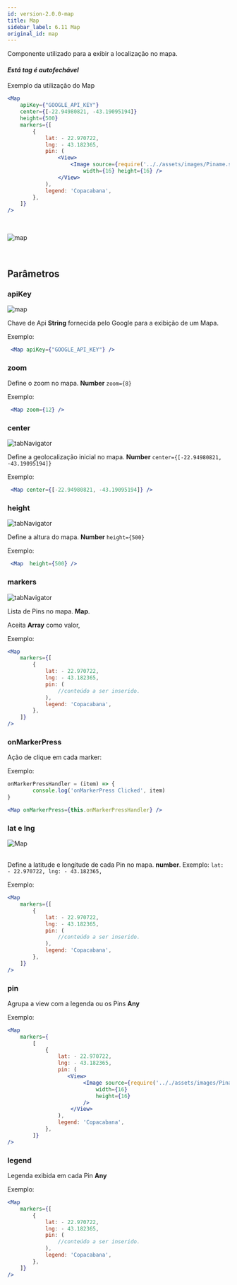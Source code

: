 ```yaml
---
id: version-2.0.0-map
title: Map
sidebar_label: 6.11 Map
original_id: map
---
```


Componente utilizado para a exibir a localização no mapa.



#### *Está tag é autofechável*

Exemplo da utilização do Map

```jsx harmony
<Map
    apiKey={"GOOGLE_API_KEY"}
    center={[-22.94980821, -43.19095194]}
    height={500}
    markers={[
        {
            lat: - 22.970722,
            lng: - 43.182365,
            pin: (
                <View>
                    <Image source={require('.././assets/images/Piname.svg')}
                        width={16} height={16} />
                </View>
            ),
            legend: 'Copacabana',
        },
    ]}
/>
``` 
<br>

![map](assets/old_versions/map.png)

<br>

## Parâmetros

### apiKey  
![map](assets/badge_required.svg)
<br> 


Chave de Api **String** fornecida pelo Google para a exibição de um Mapa.

Exemplo:

```jsx harmony
 <Map apiKey={"GOOGLE_API_KEY"} />
```

### zoom

Define o zoom no mapa. **Number** ```zoom={8}```

Exemplo:

```jsx harmony
 <Map zoom={12} />
```

### center  
![tabNavigator](assets/badge_required.svg)


Define a geolocalização inicial no mapa. **Number** ```center={[-22.94980821, -43.19095194]}```

Exemplo:

```jsx harmony
 <Map center={[-22.94980821, -43.19095194]} />
```

### height  
![tabNavigator](assets/badge_required.svg)


Define a altura do mapa. **Number** ```height={500}```

Exemplo:

```jsx harmony
 <Map  height={500} />
```


### markers  
![tabNavigator](assets/badge_required.svg)


Lista de Pins no mapa. **Map**.

 Aceita **Array** como valor, 
 
 Exemplo: 

```jsx harmony
<Map
    markers={[
        {
            lat: - 22.970722,
            lng: - 43.182365,
            pin: (
                //conteúdo a ser inserido.
            ),
            legend: 'Copacabana',
        },                                
    ]}
/>
```

### onMarkerPress

Ação de clique em cada marker:

Exemplo:

```jsx harmony
onMarkerPressHandler = (item) => {
        console.log('onMarkerPress Clicked', item)
}

<Map onMarkerPress={this.onMarkerPressHandler} />
```

### lat e lng
![Map](assets/badge_required.svg)
<br> 
<br>

Define a latitude e longitude de cada Pin no mapa. **number**. Exemplo: ```lat: - 22.970722, lng: - 43.182365,```
 
Exemplo: 

```jsx harmony
<Map
    markers={[
        {                
            lat: - 22.970722,
            lng: - 43.182365,
            pin: (
                //conteúdo a ser inserido.
            ),
            legend: 'Copacabana',
        },                                
    ]}
/>
```

### pin

Agrupa a view com a legenda ou os Pins **Any** 

Exemplo:

```jsx harmony
<Map
    markers={
        [
            {
                lat: - 22.970722,
                lng: - 43.182365,
                pin: (
                   <View>
                        <Image source={require('.././assets/images/Piname.svg')}
                            width={16}
                            height={16}
                        />
                    </View>
                ),
                legend: 'Copacabana',
            },
        ]}
/>
```

### legend 

Legenda exibida em cada Pin **Any** 

Exemplo:

```jsx harmony
<Map
    markers={[
        {
            lat: - 22.970722,
            lng: - 43.182365,
            pin: (
                //conteúdo a ser inserido.
            ),
            legend: 'Copacabana',
        },                                
    ]}
/>
```
